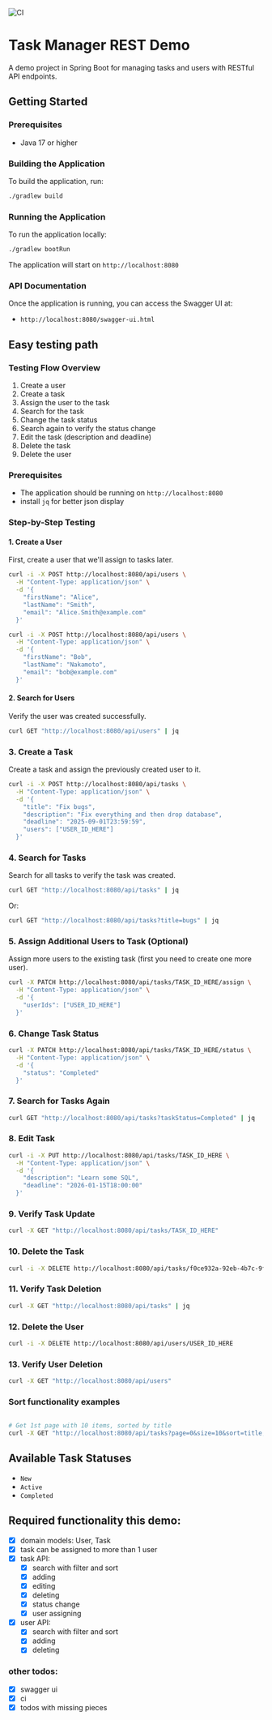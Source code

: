 ![CI](https://github.com/kuba-04/task-manager-rest-demo/workflows/CI/badge.svg)

# Task Manager REST Demo

A demo project in Spring Boot for managing tasks and users with RESTful API endpoints.

## Getting Started

### Prerequisites

- Java 17 or higher

### Building the Application

To build the application, run:

```bash
./gradlew build
```

### Running the Application

To run the application locally:

```bash
./gradlew bootRun
```

The application will start on `http://localhost:8080`

### API Documentation

Once the application is running, you can access the Swagger UI at:

- `http://localhost:8080/swagger-ui.html`

## Easy testing path

### Testing Flow Overview

1. Create a user
2. Create a task
3. Assign the user to the task
4. Search for the task
5. Change the task status
6. Search again to verify the status change
7. Edit the task (description and deadline)
8. Delete the task
9. Delete the user

### Prerequisites

- The application should be running on `http://localhost:8080`
- install `jq` for better json display

### Step-by-Step Testing

#### 1. Create a User

First, create a user that we'll assign to tasks later.

```bash
curl -i -X POST http://localhost:8080/api/users \
  -H "Content-Type: application/json" \
  -d '{
    "firstName": "Alice",
    "lastName": "Smith",
    "email": "Alice.Smith@example.com"
  }'
```

```bash
curl -i -X POST http://localhost:8080/api/users \
  -H "Content-Type: application/json" \
  -d '{
    "firstName": "Bob",
    "lastName": "Nakamoto",
    "email": "bob@example.com"
  }'
```

#### 2. Search for Users

Verify the user was created successfully.

```bash
curl GET "http://localhost:8080/api/users" | jq
```

### 3. Create a Task

Create a task and assign the previously created user to it.

```bash
curl -i -X POST http://localhost:8080/api/tasks \
  -H "Content-Type: application/json" \
  -d '{
    "title": "Fix bugs",
    "description": "Fix everything and then drop database",
    "deadline": "2025-09-01T23:59:59",
    "users": ["USER_ID_HERE"]
  }'
```

### 4. Search for Tasks

Search for all tasks to verify the task was created.

```bash
curl GET "http://localhost:8080/api/tasks" | jq
```

Or:

```bash
curl GET "http://localhost:8080/api/tasks?title=bugs" | jq
```

### 5. Assign Additional Users to Task (Optional)

Assign more users to the existing task (first you need to create one more user).

```bash
curl -X PATCH http://localhost:8080/api/tasks/TASK_ID_HERE/assign \
  -H "Content-Type: application/json" \
  -d '{
    "userIds": ["USER_ID_HERE"]
  }'
```

### 6. Change Task Status

```bash
curl -X PATCH http://localhost:8080/api/tasks/TASK_ID_HERE/status \
  -H "Content-Type: application/json" \
  -d '{
    "status": "Completed"
  }'
```

### 7. Search for Tasks Again

```bash
curl GET "http://localhost:8080/api/tasks?taskStatus=Completed" | jq
```

### 8. Edit Task

```bash
curl -i -X PUT http://localhost:8080/api/tasks/TASK_ID_HERE \
  -H "Content-Type: application/json" \
  -d '{
    "description": "Learn some SQL",
    "deadline": "2026-01-15T18:00:00"
  }'
```

### 9. Verify Task Update

```bash
curl -X GET "http://localhost:8080/api/tasks/TASK_ID_HERE"
```

### 10. Delete the Task

```bash
curl -i -X DELETE http://localhost:8080/api/tasks/f0ce932a-92eb-4b7c-9f00-3ad73f5b5b0f
```

### 11. Verify Task Deletion

```bash
curl -X GET "http://localhost:8080/api/tasks" | jq
```

### 12. Delete the User

```bash
curl -i -X DELETE http://localhost:8080/api/users/USER_ID_HERE
```

### 13. Verify User Deletion

```bash
curl -X GET "http://localhost:8080/api/users"
```

### Sort functionality examples

```bash

# Get 1st page with 10 items, sorted by title
curl -X GET "http://localhost:8080/api/tasks?page=0&size=10&sort=title,asc"
```

## Available Task Statuses

- `New`
- `Active`
- `Completed`

## Required functionality this demo:

- [x] domain models: User, Task
- [x] task can be assigned to more than 1 user
- [x] task API:
  - [x] search with filter and sort
  - [x] adding
  - [x] editing
  - [x] deleting
  - [x] status change
  - [x] user assigning
- [x] user API:
  - [x] search with filter and sort
  - [x] adding
  - [x] deleting

### other todos:

- [x] swagger ui
- [x] ci
- [x] todos with missing pieces